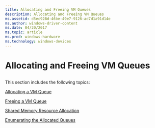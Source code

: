```yaml
---
title: Allocating and Freeing VM Queues
description: Allocating and Freeing VM Queues
ms.assetid: d5ec928d-46be-49e7-9126-ad7d1a91d14e
ms.author: windows-driver-content
ms.date: 04/20/2017
ms.topic: article
ms.prod: windows-hardware
ms.technology: windows-devices
---
```


# Allocating and Freeing VM Queues


## <a href="" id="ddk-virtual-machine-queue-overview-nr"></a>


This section includes the following topics:

[Allocating a VM Queue](allocating-a-vm-queue.md)

[Freeing a VM Queue](freeing-a-vm-queue.md)

[Shared Memory Resource Allocation](shared-memory-resource-allocation.md)

[Enumerating the Allocated Queues](enumerating-the-allocated-queues.md)

 

 





